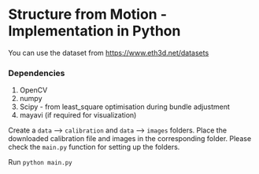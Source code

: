 # Structure from Motion - Implementation in Python

You can use the dataset from https://www.eth3d.net/datasets

### Dependencies
1. OpenCV
2. numpy
3. Scipy - from least_square optimisation during bundle adjustment
4. mayavi (if required for visualization)

Create a `data` --> `calibration` and `data` --> `images` folders.
Place the downloaded calibration file and images in the corresponding folder. Please check the `main.py` function for setting up the folders.

Run `python main.py`
